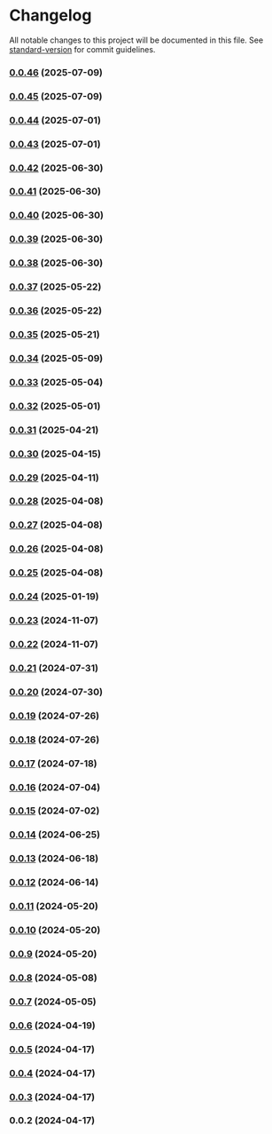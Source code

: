 # Changelog

All notable changes to this project will be documented in this file. See [standard-version](https://github.com/conventional-changelog/standard-version) for commit guidelines.

### [0.0.46](https://github.com/unihedge-org/core/compare/v0.0.45...v0.0.46) (2025-07-09)

### [0.0.45](https://github.com/unihedge-org/core/compare/v0.0.44...v0.0.45) (2025-07-09)

### [0.0.44](https://github.com/unihedge-org/core/compare/v0.0.43...v0.0.44) (2025-07-01)

### [0.0.43](https://github.com/unihedge-org/core/compare/v0.0.42...v0.0.43) (2025-07-01)

### [0.0.42](https://github.com/unihedge-org/core/compare/v0.0.41...v0.0.42) (2025-06-30)

### [0.0.41](https://github.com/unihedge-org/core/compare/v0.0.40...v0.0.41) (2025-06-30)

### [0.0.40](https://github.com/unihedge-org/core/compare/v0.0.39...v0.0.40) (2025-06-30)

### [0.0.39](https://github.com/unihedge-org/core/compare/v0.0.38...v0.0.39) (2025-06-30)

### [0.0.38](https://github.com/unihedge-org/core/compare/v0.0.37...v0.0.38) (2025-06-30)

### [0.0.37](https://github.com/unihedge-org/core/compare/v0.0.36...v0.0.37) (2025-05-22)

### [0.0.36](https://github.com/unihedge-org/core/compare/v0.0.35...v0.0.36) (2025-05-22)

### [0.0.35](https://github.com/unihedge-org/core/compare/v0.0.34...v0.0.35) (2025-05-21)

### [0.0.34](https://github.com/unihedge-org/core/compare/v0.0.33...v0.0.34) (2025-05-09)

### [0.0.33](https://github.com/unihedge-org/core/compare/v0.0.32...v0.0.33) (2025-05-04)

### [0.0.32](https://github.com/unihedge-org/core/compare/v0.0.31...v0.0.32) (2025-05-01)

### [0.0.31](https://github.com/unihedge-org/core/compare/v0.0.30...v0.0.31) (2025-04-21)

### [0.0.30](https://github.com/unihedge-org/core/compare/v0.0.29...v0.0.30) (2025-04-15)

### [0.0.29](https://github.com/unihedge-org/core/compare/v0.0.28...v0.0.29) (2025-04-11)

### [0.0.28](https://github.com/unihedge-org/core/compare/v0.0.27...v0.0.28) (2025-04-08)

### [0.0.27](https://github.com/unihedge-org/core/compare/v0.0.26...v0.0.27) (2025-04-08)

### [0.0.26](https://github.com/unihedge-org/core/compare/v0.0.25...v0.0.26) (2025-04-08)

### [0.0.25](https://github.com/unihedge-org/core/compare/v0.0.24...v0.0.25) (2025-04-08)

### [0.0.24](https://github.com/unihedge-org/core/compare/v0.0.23...v0.0.24) (2025-01-19)

### [0.0.23](https://github.com/unihedge-org/core/compare/v0.0.22...v0.0.23) (2024-11-07)

### [0.0.22](https://github.com/unihedge-org/core/compare/v0.0.21...v0.0.22) (2024-11-07)

### [0.0.21](https://github.com/unihedge-org/core/compare/v0.0.20...v0.0.21) (2024-07-31)

### [0.0.20](https://github.com/unihedge-org/core/compare/v0.0.19...v0.0.20) (2024-07-30)

### [0.0.19](https://github.com/unihedge-org/core/compare/v0.0.18...v0.0.19) (2024-07-26)

### [0.0.18](https://github.com/unihedge-org/core/compare/v0.0.17...v0.0.18) (2024-07-26)

### [0.0.17](https://github.com/unihedge-org/core/compare/v0.0.16...v0.0.17) (2024-07-18)

### [0.0.16](https://github.com/unihedge-org/core/compare/v0.0.15...v0.0.16) (2024-07-04)

### [0.0.15](https://github.com/unihedge-org/core/compare/v0.0.14...v0.0.15) (2024-07-02)

### [0.0.14](https://github.com/unihedge-org/core/compare/v0.0.13...v0.0.14) (2024-06-25)

### [0.0.13](https://github.com/unihedge-org/core/compare/v0.0.12...v0.0.13) (2024-06-18)

### [0.0.12](https://github.com/unihedge-org/core/compare/v0.0.11...v0.0.12) (2024-06-14)

### [0.0.11](https://github.com/unihedge-org/core/compare/v0.0.10...v0.0.11) (2024-05-20)

### [0.0.10](https://github.com/unihedge-org/core/compare/v0.0.9...v0.0.10) (2024-05-20)

### [0.0.9](https://github.com/unihedge-org/core/compare/v0.0.8...v0.0.9) (2024-05-20)

### [0.0.8](https://github.com/unihedge-org/core/compare/v0.0.7...v0.0.8) (2024-05-08)

### [0.0.7](https://github.com/unihedge-org/core/compare/v0.0.6...v0.0.7) (2024-05-05)

### [0.0.6](https://github.com/unihedge-org/core/compare/v0.0.5...v0.0.6) (2024-04-19)

### [0.0.5](https://github.com/unihedge-org/core/compare/v0.0.4...v0.0.5) (2024-04-17)

### [0.0.4](https://github.com/unihedge-org/core/compare/v0.0.3...v0.0.4) (2024-04-17)

### [0.0.3](https://github.com/unihedge-org/core/compare/v0.0.2...v0.0.3) (2024-04-17)

### 0.0.2 (2024-04-17)
